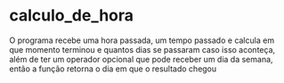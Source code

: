 # calculo_de_hora
O programa recebe uma hora passada, um tempo passado e calcula em que momento terminou e quantos dias se passaram caso isso aconteça, além de ter um operador opcional que pode receber um dia da semana, então a função retorna o dia em que o resultado chegou
